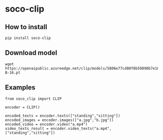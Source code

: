 # soco-clip

## How to install
```
pip install soco-clip
```

## Download model
```
wget https://openaipublic.azureedge.net/clip/models/5806e77cd80f8b59890b7e101eabd078d9fb84e6937f9e85e4ecb61988df416f/ViT-B-16.pt
```

## Examples
```
from soco_clip import CLIP

encoder = CLIP()

encoded_texts = encoder.texts(["standing","sitting"])
encoded_images = encoder.images(["a.jpg","b.jpg"])
encoded_video = encoder.video("a.mp4")
video_texts_result = encoder.video_texts("a.mp4",["standing","sitting"])

```

